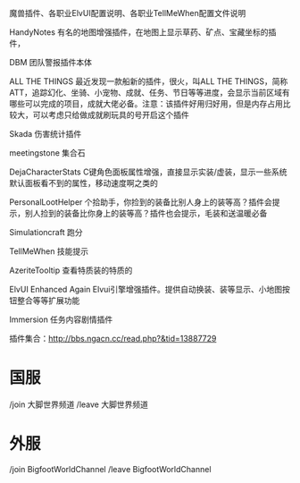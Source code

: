 魔兽插件、各职业ElvUI配置说明、各职业TellMeWhen配置文件说明


HandyNotes
有名的地图增强插件，在地图上显示草药、矿点、宝藏坐标的插件，

DBM
团队警报插件本体

ALL THE THINGS
最近发现一款船新的插件，很火，叫ALL THE THINGS，简称ATT，追踪幻化、坐骑、小宠物、成就、任务、节日等等进度，会显示当前区域有哪些可以完成的项目，成就大佬必备。注意：该插件好用归好用，但是内存占用比较大，可以考虑只给做成就刷玩具的号开启这个插件

Skada
伤害统计插件

meetingstone
集合石  

DejaCharacterStats
C键角色面板属性增强，直接显示实装/虚装，显示一些系统默认面板看不到的属性，移动速度啊之类的

PersonalLootHelper
个拾助手，你捡到的装备比别人身上的装等高？插件会提示，别人捡到的装备比你身上的装等高？插件也会提示，毛装和送温暖必备

Simulationcraft
跑分

TellMeWhen
技能提示

AzeriteTooltip
查看特质装的特质的

ElvUI Enhanced Again
Elvui引擎增强插件。提供自动换装、装等显示、小地图按钮整合等等扩展功能

Immersion
任务内容剧情插件


插件集合：http://bbs.ngacn.cc/read.php?&tid=13887729



# 国服 
/join 大脚世界频道 
/leave 大脚世界频道 

# 外服 
/join BigfootWorldChannel 
/leave BigfootWorldChannel

